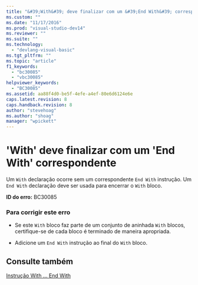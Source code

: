 ```yaml
---
title: "&#39;With&#39; deve finalizar com um &#39;End With&#39; correspondente | Microsoft Docs"
ms.custom: ""
ms.date: "11/17/2016"
ms.prod: "visual-studio-dev14"
ms.reviewer: ""
ms.suite: ""
ms.technology: 
  - "devlang-visual-basic"
ms.tgt_pltfrm: ""
ms.topic: "article"
f1_keywords: 
  - "bc30085"
  - "vbc30085"
helpviewer_keywords: 
  - "BC30085"
ms.assetid: aa88f4d0-be5f-4efe-a4ef-80e6d6124e6e
caps.latest.revision: 8
caps.handback.revision: 8
author: "stevehoag"
ms.author: "shoag"
manager: "wpickett"
---
```

# &#39;With&#39; deve finalizar com um &#39;End With&#39; correspondente
Um `With` declaração ocorre sem um correspondente `End With` instrução. Um `End With` declaração deve ser usada para encerrar o `With` bloco.  
  
 **ID do erro:** BC30085  
  
### Para corrigir este erro  
  
-   Se este `With` bloco faz parte de um conjunto de aninhada `With` blocos, certifique\-se de cada bloco é terminado de maneira apropriada.  
  
-   Adicione um `End With` instrução ao final do `With` bloco.  
  
## Consulte também  
 [Instrução With ... End With](../../visual-basic/language-reference/statements/with-end-with-statement.md)